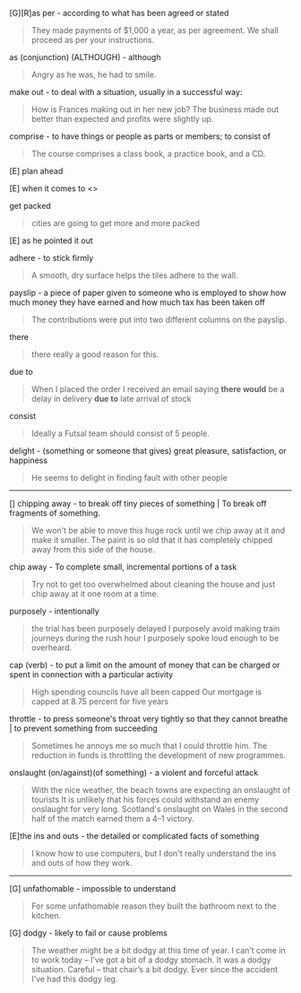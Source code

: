 [G][R]as per - according to what has been agreed or stated
> They made payments of $1,000 a year, as per agreement.
> We shall proceed as per your instructions.

as (conjunction) (ALTHOUGH) - although
> Angry as he was, he had to smile.

make out - to deal with a situation, usually in a successful way:
> How is Frances making out in her new job?
> The business made out better than expected and profits were slightly up.

comprise - to have things or people as parts or members; to consist of
> The course comprises a class book, a practice book, and a CD.

[E] plan ahead

[E] when it comes to <<something>>

get packed
> cities are going to get more and more packed

[E] as he pointed it out

adhere - to stick firmly
> A smooth, dry surface helps the tiles adhere to the wall.

payslip - a piece of paper given to someone who is employed to show how much money they have earned and how much tax has been taken off
> The contributions were put into two different columns on the payslip.

there 
> there really a good reason for this.

due to
> When I placed the order I received an email saying **there would** be a delay in delivery **due to** late arrival of stock

consist
>  Ideally a Futsal team should consist of 5 people.

delight - (something or someone that gives) great pleasure, satisfaction, or happiness
> He seems to delight in finding fault with other people

--- 

[] chipping away - to break off tiny pieces of something | To break off fragments of something.
> We won't be able to move this huge rock until we chip away at it and make it smaller.
> The  paint  is  so  old  that  it  has  completely  chipped  away  from  this  side  of  the  house.

chip away - To complete small, incremental portions of a task
> Try not to get too overwhelmed about cleaning the house and just chip away at it one room at a time.

purposely - intentionally
> the trial has been purposely delayed
> I purposely avoid making train journeys during the rush hour
> I purposely spoke loud enough to be overheard.

cap (verb) - to put a limit on the amount of money that can be charged or spent in connection with a particular activity
> High spending councils have all been capped
> Our mortgage is capped at 8.75 percent for five years

throttle - to press someone's throat very tightly so that they cannot breathe | to prevent something from succeeding
> Sometimes he annoys me so much that I could throttle him.
> The reduction in funds is throttling the development of new programmes.

onslaught (on/against)(of something) - a violent and forceful attack
> With the nice weather, the beach towns are expecting an onslaught of tourists
> It is unlikely that his forces could withstand an enemy onslaught for very long.
> Scotland's onslaught on Wales in the second half of the match earned them a 4–1 victory.

[E]the ins and outs - the detailed or complicated facts of something
> I know how to use computers, but I don't really understand the ins and outs of how they work.

---

[G] unfathomable - impossible to understand
> For some unfathomable reason they built the bathroom next to the kitchen.


[G] dodgy - likely to fail or cause problems
> The weather might be a bit dodgy at this time of year.
> I can’t come in to work today – I’ve got a bit of a dodgy stomach.
> It was a dodgy situation.
> Careful – that chair’s a bit dodgy.
> Ever since the accident I’ve had this dodgy leg.
